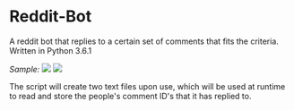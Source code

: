 # Reddit-Bot
A reddit bot that replies to a certain set of comments that fits the criteria. Written in Python 3.6.1

<i>Sample:</i>
![](http://i.imgur.com/NIG3mHj.png)
![](http://i.imgur.com/lYFy2bj.png)

The script will create two text files upon use, which will be used at runtime to read and store the people's comment ID's that it has replied to.
